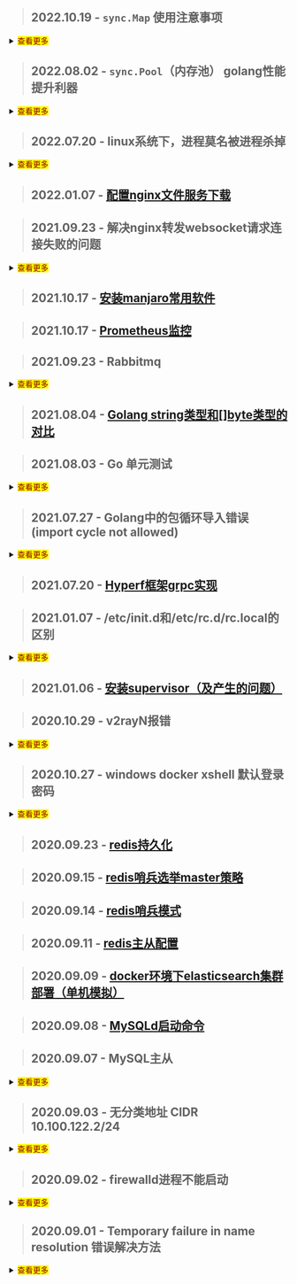 <!--
// 内容折叠显示
<details>
    <summary><mark><font color=darkred>查看更多</font></mark></summary>
    ...内容...    
</details>
-->

> ## 2022.10.19 - `sync.Map` 使用注意事项
<details>
    <summary><mark><font color=darkred>查看更多</font></mark></summary>

## 介绍

- 一句话总结：`为并发安全而生的map类型（原生map不支持并发读写）`
    ```
    sync.Map类似于一个map[interface{}]interface{}的map结构，但不同之处在于它本身实现了并发安全
    
    在没有并发需求的时候，比如局部变量，推荐都用map替代sync.Map.这么做有几点好处：
      1、类型安全，局部变量更好控制类型，甚至可以定义特定类型，无需assert强转。var s = x.(T)
      2、读写都可控，不涉及到锁，性能更好
    
    适用场景：
      1、多个goroutine并发对同一个map读写操作，sync.Map并发安全，且性能优于原生map+互斥锁 或读写锁
      2、读多写少，一次写入，多次读取
    ```

## 使用建议

- 避免多层`sync.Map`嵌套使用，如：`sync.Map<key,sync.Map>`
    - 为什么？
        - 1：增加维护难度
        - 2：每层value都需要强转，类型安全问题

## 遇到的问题：

- 操作原子性
    - 多goroutine同时操作一个sync.Map，会产生多次写入的问题
    - sync.Map Load/Store 只是并发安全（不会 panic），但并不保证操作的原子性
      ```
        代码示例： 
        ··· 
        var amap sync.Map 
        for i := 0; i < 100; i++ { 
            go func() { 
              tmp, ok := amap.Load("only")
              if ok { 
                  fmt.Println("已有值：", tmp)
              } else { 
                val := rand.Intn(10000)
                amap.Store("only", val)
                fmt.Println("写入值：", val)
              } 
            }()
        } 
        time.Sleep(time.Second * 10)
      ```
    - 怎么解决： `使用LoadOrStore方法存储`
        - 细节： `sync.Map中的tryLoadOrStore是原子操作，LoadOrStore使用其实现`
      ```
      代码示例：
      ···
      var amap sync.Map
      for i := 0; i < 100; i++ {
          go func() {
              val := rand.Intn(10000)
              tmp, loaded := amap.LoadOrStore("only",val)
              if loaded {
                  fmt.Println("已有值：", tmp)
              } else {
                  fmt.Println("写入值：", val)
              }
          }()
      }
      time.Sleep(time.Second * 10)
      ```

引用文章：https://zhuanlan.zhihu.com/p/402173031

</details>

> ## 2022.08.02 - `sync.Pool`（内存池） golang性能提升利器
<details>
    <summary><mark><font color=darkred>查看更多</font></mark></summary>

## [详解](./my/golang/sync_pool)

## sync.pool是什么呢

sync.pool是Go1.3发布的一个特性，它是一个临时对象存储池

## 为什么需要sync.pool呢

- 一句话总结：`保存和复用临时对象，减少内存分配，降低GC压力`
    - 代码中频繁的创建对象和回收内存，造成了GC的压力；
    - 而sync.pool可以缓存对象暂时不用但是之后会用到的对象，并且不需要重新分配内存；
    - 这在很大程度上降低了GC的压力，并且提高了程序的性能

## 注意点

- 每次 `Get` 获取的对象，使用前需要重置
    - 注意将使用完的对象 `Put` 回对象池
        - 有 `Get` , `Put` 才是一个完整的生命周期，如果只取不存，那这组件不是白用了嘛

## 遇到的问题

- golang `-race` 与 `sync.Pool` 冲突
    - 环境：
        - 在编译时启用数据竞争检测（race data check） `-race`
          ```shell
          go build -race main.go
          ```
    - 问题：
        - `sync.Pool`一直在创建资源（New）
    - 为什么产生？
        - `寻找答案中。。。`

</details>

> ## 2022.07.20 - linux系统下，进程莫名被进程杀掉
<details>
    <summary><mark><font color=darkred>查看更多</font></mark></summary>

- 原因：

    - 进程被系统杀掉，内存不够
        - `free -lm` 命令查看实际内存大小（实际和虚拟）
    - 排查过程
        - 一直以为是程序问题，排查了代码没有发现异常，而且日志、命令行输出也全部没有。
        - 每次服务连接失败时，`ps -ef | grep 进程名` 查看进程都没有找到，通过网上搜索可能是linux系统把进程杀掉了。
        - 查看被系统杀掉进程日志的命令：  `egrep -i -r 'killed process' /var/log` （只有root权限才可以查看），
        - 发现确实有被杀掉的进程，而且时间也对的上，到这知道原来是linux杀掉的进程。
        - 后来通过了解，linux 会检测内存的变化，如果发现内存使用过大的进程，会被杀掉，保护系统正常运行。

- 解决：

    - [设置虚拟内存](./my/linux/swap.md)

</details>

> ## 2022.01.07 - [配置nginx文件服务下载](http://note.youdao.com/noteshare?id=2ba9623ee8621809d2541f232f1f5726&sub=857211A2DB25449582074136DD924FA1)

> ## 2021.09.23 - 解决nginx转发websocket请求连接失败的问题
<details>
    <summary><mark><font color=darkred>查看更多</font></mark></summary>

- 修改对应的nginx conf文件

```
server
{
    ···
    
    location /
    {
        // 加上下面这两行代码，websocket连接就可以了
        // 没有深入探究，可能是转发时把部分头信息丢了？
        proxy_set_header Upgrade $http_upgrade;
        proxy_set_header Connection "upgrade";
        proxy_pass http://127.0.0.1:8000;
    }
    
   ···
}
```

</details>


> ## 2021.10.17 - [安装manjaro常用软件](./my/manjaro/software.md)

> ## 2021.10.17 - [Prometheus监控](./my/prometheus/prometheus.md)

> ## 2021.09.23 - Rabbitmq
<details>
    <summary><mark><font color=darkred>查看更多</font></mark></summary>

- [rabbitmq延时消息的原理及实现](http://note.youdao.com/noteshare?id=fb75e1177ffaa53593214ea415405106&sub=47355B80A0D84224A1A88D4365C289E8)
- [rabbitmq核心概念](http://note.youdao.com/noteshare?id=b64b9c624838aa0370ecf19f9213e868&sub=wcp1626661769638165)
- [rabbitmq各个参数](http://note.youdao.com/noteshare?id=6cecdcf8dc98f23b2cf1253be8f0b490&sub=8214D8AB92E84A43B8CEA74C8C349560)
- [rabbitmq如何保证消息不丢失](http://note.youdao.com/noteshare?id=ce92a54f672faa4f6324e73aa85f7402&sub=AB135FF24D444B9AAA6DD07515B69E85)

</details>

> ## 2021.08.04 - [Golang string类型和[]byte类型的对比](./my/golang/string_byte)

> ## 2021.08.03 - Go 单元测试

<details>
    <summary><mark><font color=darkred>查看更多</font></mark></summary>

- Go语言拥有一套单元测试和性能测试系统，仅需要添加很少的代码就可以快速测试一段需求代码。
- go test 命令，会自动读取源码目录下面名为 *_test.go 的文件，生成并运行测试用的可执行文件。

这里介绍几个常用的参数：

```
-bench regexp : 性能测试，支持表达式对测试函数进行筛选。`-bench .` 则是对所有的benchmark函数测试;
-run regexp : 只运行 regexp 匹配的函数，例如 `-run=Array` 那么就执行包含有 Array 开头的函数；
-benchmem:性能测试的时候显示测试函数的内存分配的统计信息
-cover : 开启测试覆盖率；
-v : 显示测试的详细信息;
-count=1 : 禁用测试缓存; 
```

> 参考文章
[go Test Benchmark 性能测试](https://blog.csdn.net/luolianxi/article/details/105458889)
</details>

> ## 2021.07.27 - Golang中的包循环导入错误(import cycle not allowed)
<details>
    <summary><mark><font color=darkred>查看更多</font></mark></summary>

- 在go开发中,使用import导入相应包时,有时会碰到 `import cycle not allowed` 这个错误
- 错误产生的原因在于,你导入的包和你当前的包,互相导入(依赖)
- 这里举一个例子:

`Test/A`

```
package A

import "Test/B"
```

`Test/B`

```
package B

import "Test/A"
```

- 这里发生了什么?
    - A导入B
    - B又导入A
    - 致使两个包相互依赖,互相导入,从而出现 `import cycle not allowed` 这个错误
- 解决办法
    - 做好项目的包规划,有冲突的引用方法新建一个包,解决循环导入的错误
    - 网上有通过 `interface(接口)` 的方法解决这个问题,但我认为这样增加了复杂度,将简单的问题复杂化了

</details>

> ## 2021.07.20 - [Hyperf框架grpc实现](./my/sourceAnalysis/hyperf-grpc)

> ## 2021.01.07 - /etc/init.d和/etc/rc.d/rc.local的区别
<details>
  <summary><mark><font color=darkred>查看更多</font></mark></summary>

- /etc/init.d 是一个目录（这个目录里面用于放置shell脚本，注意是脚本）：
    - 是/etc/rc.d/init.d的软链接
    - 这些脚本是启动脚本，用于Linux中服务的启动、停止、重启
    - 比如各种Linux中的服务都会有启动脚本放在这里，像是ssh服务的文件sshd，nginx、php-fpm的启动文件
- /etc/rc.d/rc.local 是一个文件（这个文件用于用户自定义开机启动程序）
    - 也就是说用户可以把需要开机启动的命令、运行可执行脚本的命令写入这个文件，这样就可以在系统启动时自动执行这个命令
    - 比如把一个shell脚本的完整路径写入这个文件，那这个shell脚本就会在开机后自动执行

- 为了方便理解，这里我们放一个详细介绍Linux启动流程的链接
    - [进去看看](./my/knowledgePoint/linuxStartProcessFlow)

</details>

> ## 2021.01.06 - [安装supervisor（及产生的问题）](./interview/linux?id=安装Supervisor)

> ## 2020.10.29 - v2rayN报错

<details>
  <summary><mark><font color=darkred>查看更多</font></mark></summary>

- 报错内容：

    ```
    failed to read response header > websocket: close 1000 (normal)
    ```
- 错误原因：系统时间与服务器时间不一致
- 解决办法：校准系统时间

</details>

> ## 2020.10.27 - windows docker xshell 默认登录密码

<details>
  <summary><mark><font color=darkred>查看更多</font></mark></summary>

- boot2docker用户和密码

| 用户    | 密码   | 进入方式 |
|--------|--------|------|
| docker | tcuser | ssh  |
| root   |        | command：sudo -i (docker用户下执行)  |

</details>

> ## 2020.09.23 - [redis持久化](./interview/redis?id=持久化)

> ## 2020.09.15 - [redis哨兵选举master策略](./interview/redis?id=哨兵选举策略)

> ## 2020.09.14 - [redis哨兵模式](./interview/redis?id=哨兵配置)

> ## 2020.09.11 - [redis主从配置](./interview/redis?id=主从配置)

> ## 2020.09.09 - [docker环境下elasticsearch集群部署（单机模拟）](./interview/elasticsearch?id=docker环境下集群部署（单机模拟）)

> ## 2020.09.08 - [MySQLd启动命令](./interview/mysql/mysql?id=mysqld启动命令)

> ## 2020.09.07 - MySQL主从

<details>
  <summary><mark><font color=darkred>查看更多</font></mark></summary>

- MySQL主从服务器配置
    - MySQL版本：8.0.21
    - [主从同步的机制](./interview/mysql/mysql?id=数据库主从复制原理)
    - [步骤](./interview/mysql/mysql?id=主从复制操作)

</details>

> ## 2020.09.03 - 无分类地址 CIDR 10.100.122.2/24

<details>
  <summary><mark><font color=darkred>查看更多</font></mark></summary>

- 无分类地址 CIDR

  正因为 IP 分类存在许多缺点，所以后面提出了无分类地址的方案，即 CIDR。

  这种方式不再有分类地址的概念，32 比特的 IP 地址被划分为两部分，前面是网络号，后面是主机号。

  “ 怎么划分网络号和主机号的呢？ ” 表示形式 a.b.c.d/x，其中 /x 表示前 x 位属于网络号， x 的范围是 0 ~ 32，这就使得 IP 地址更加具有灵活性。

  比如 10.100.122.2/24，这种地址表示形式就是 CIDR，/24 表示前 24 位是网络号，剩余的 8 位是主机号。

  ![cidr](../../images/cidr.jpg)

</details>

> ## 2020.09.02 - firewalld进程不能启动

<details>
  <summary><mark><font color=darkred>查看更多</font></mark></summary>

- firewalld进程启动不了（报错超时）[参考链接](https://blog.csdn.net/crynono/article/details/76132611)

    - 报错信息如下
    ```
    [root@VM_0_6_centos ~]#  systemctl status firewalld 
    ● firewalld.service - firewalld - dynamic firewall daemon
    Loaded: loaded (/usr/lib/systemd/system/firewalld.service; disabled; vendor preset: enabled)
    Active: failed (Result: timeout) since Wed 2020-09-02 10:19:58 CST; 4s ago
        Docs: man:firewalld(1)
    Process: 31626 ExecStart=/usr/sbin/firewalld --nofork --nopid $FIREWALLD_ARGS (code=exited, status=0/SUCCESS)
    Main PID: 31626 (code=exited, status=0/SUCCESS)

    Sep 02 10:18:28 VM_0_6_centos systemd[1]: Starting firewalld - dynamic firewall daemon...
    Sep 02 10:18:28 VM_0_6_centos firewalld[31626]: WARNING: AllowZoneDrifting is enabled. This is considered an insecure configuration option. It will be removed in a future release. Please consider disabling it now.
    Sep 02 10:19:58 VM_0_6_centos systemd[1]: firewalld.service start operation timed out. Terminating.
    Sep 02 10:19:58 VM_0_6_centos systemd[1]: Failed to start firewalld - dynamic firewall daemon.
    Sep 02 10:19:58 VM_0_6_centos systemd[1]: Unit firewalld.service entered failed state.
    Sep 02 10:19:58 VM_0_6_centos systemd[1]: firewalld.service failed.

    ```
- 执行以下命令后，恢复running：
    ```
    systemctl stop firewalld;pkill -f firewalld;systemctl start firewalld
    ```
    - 对于该解决方法，网上的解释
    ```
    该方法参考来源：

    http://centosfaq.org/centos/centos-7-firewalldservice-operation-time-out-systemctl-firewalld-issues/

    来自官方的faq,给了一些解释： systemd didn’t know about the process that it didn’t start in the first place of course
    ```

</details>

> ## 2020.09.01 - Temporary failure in name resolution 错误解决方法

<details>
  <summary><mark><font color=darkred>查看更多</font></mark></summary>

- 问题产生： DNS服务器地址失效

- 解决： 更换新的DNS服务器地址

```
/etc/resolv.conf // 它是DNS客户机配置文件，用于设置DNS服务器的IP地址及DNS域名
nameserver 202.102.192.68
```

</details>
